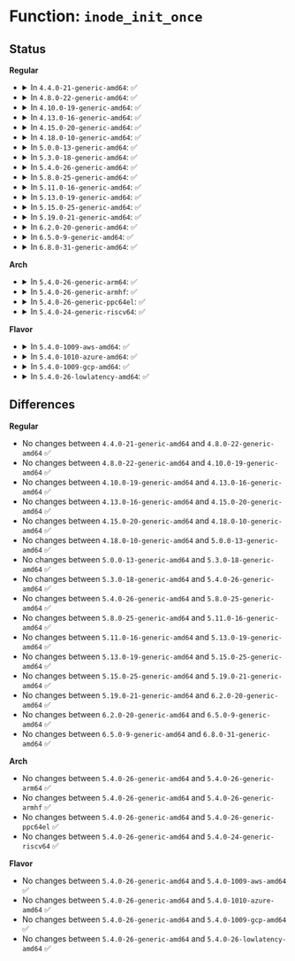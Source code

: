 # Function: <code>inode_init_once</code>

## Status
<b>Regular</b>
<ul>
<li>
<details>
<summary>In <code>4.4.0-21-generic-amd64</code>: ✅</summary>

```c
void inode_init_once(struct inode * inode)
```

```json
{
  "name": "inode_init_once",
  "collision_type": "Unique Global",
  "inline_type": "No",
  "funcs": [
    {
      "addr": 18446744071581101600,
      "name": "inode_init_once",
      "external": true,
      "loc": "fs/inode.c:355",
      "file": "fs/inode.c",
      "inline": "seen, unknown",
      "caller_inline": [],
      "caller_func": [
        "mm/shmem.c:shmem_init_inode",
        "fs/inode.c:init_once",
        "fs/block_dev.c:init_once",
        "fs/proc/inode.c:init_once",
        "fs/ext4/super.c:init_once",
        "fs/hugetlbfs/inode.c:init_once",
        "fs/fat/inode.c:init_once",
        "fs/ecryptfs/main.c:inode_info_init_once",
        "fs/fuse/inode.c:fuse_inode_init_once",
        "ipc/mqueue.c:init_once",
        "net/socket.c:init_once"
      ]
    }
  ],
  "symbols": [
    {
      "addr": 18446744071581101600,
      "name": "inode_init_once",
      "section": ".text",
      "bind": "STB_GLOBAL",
      "size": 170
    }
  ]
}
```
</details>
</li>
<li>
<details>
<summary>In <code>4.8.0-22-generic-amd64</code>: ✅</summary>

```c
void inode_init_once(struct inode * inode)
```

```json
{
  "name": "inode_init_once",
  "collision_type": "Unique Global",
  "inline_type": "No",
  "funcs": [
    {
      "addr": 18446744071581267264,
      "name": "inode_init_once",
      "external": true,
      "loc": "fs/inode.c:362",
      "file": "fs/inode.c",
      "inline": "seen, unknown",
      "caller_inline": [],
      "caller_func": [
        "mm/shmem.c:shmem_init_inode",
        "fs/inode.c:init_once",
        "fs/block_dev.c:init_once",
        "fs/proc/inode.c:init_once",
        "fs/ext4/super.c:init_once",
        "fs/squashfs/super.c:init_once",
        "fs/hugetlbfs/inode.c:init_once",
        "fs/fat/inode.c:init_once",
        "fs/ecryptfs/main.c:inode_info_init_once",
        "fs/fuse/inode.c:fuse_inode_init_once",
        "ipc/mqueue.c:init_once",
        "net/socket.c:init_once"
      ]
    }
  ],
  "symbols": [
    {
      "addr": 18446744071581267264,
      "name": "inode_init_once",
      "section": ".text",
      "bind": "STB_GLOBAL",
      "size": 191
    }
  ]
}
```
</details>
</li>
<li>
<details>
<summary>In <code>4.10.0-19-generic-amd64</code>: ✅</summary>

```c
void inode_init_once(struct inode * inode)
```

```json
{
  "name": "inode_init_once",
  "collision_type": "Unique Global",
  "inline_type": "No",
  "funcs": [
    {
      "addr": 18446744071581345136,
      "name": "inode_init_once",
      "external": true,
      "loc": "fs/inode.c:364",
      "file": "fs/inode.c",
      "inline": "seen, unknown",
      "caller_inline": [],
      "caller_func": [
        "mm/shmem.c:shmem_init_inode",
        "fs/inode.c:init_once",
        "fs/block_dev.c:init_once",
        "fs/proc/inode.c:init_once",
        "fs/ext4/super.c:init_once",
        "fs/squashfs/super.c:init_once",
        "fs/hugetlbfs/inode.c:init_once",
        "fs/fat/inode.c:init_once",
        "fs/ecryptfs/main.c:inode_info_init_once",
        "fs/fuse/inode.c:fuse_inode_init_once",
        "ipc/mqueue.c:init_once",
        "net/socket.c:init_once"
      ]
    }
  ],
  "symbols": [
    {
      "addr": 18446744071581345136,
      "name": "inode_init_once",
      "section": ".text",
      "bind": "STB_GLOBAL",
      "size": 191
    }
  ]
}
```
</details>
</li>
<li>
<details>
<summary>In <code>4.13.0-16-generic-amd64</code>: ✅</summary>

```c
void inode_init_once(struct inode * inode)
```

```json
{
  "name": "inode_init_once",
  "collision_type": "Unique Global",
  "inline_type": "No",
  "funcs": [
    {
      "addr": 18446744071581400512,
      "name": "inode_init_once",
      "external": true,
      "loc": "fs/inode.c:365",
      "file": "fs/inode.c",
      "inline": "seen, unknown",
      "caller_inline": [],
      "caller_func": [
        "mm/shmem.c:shmem_init_inode",
        "fs/inode.c:init_once",
        "fs/block_dev.c:init_once",
        "fs/proc/inode.c:init_once",
        "fs/ext4/super.c:init_once",
        "fs/squashfs/super.c:init_once",
        "fs/hugetlbfs/inode.c:init_once",
        "fs/fat/inode.c:init_once",
        "fs/ecryptfs/main.c:inode_info_init_once",
        "fs/fuse/inode.c:fuse_inode_init_once",
        "ipc/mqueue.c:init_once",
        "drivers/dax/super.c:init_once",
        "net/socket.c:init_once"
      ]
    }
  ],
  "symbols": [
    {
      "addr": 18446744071581400512,
      "name": "inode_init_once",
      "section": ".text",
      "bind": "STB_GLOBAL",
      "size": 179
    }
  ]
}
```
</details>
</li>
<li>
<details>
<summary>In <code>4.15.0-20-generic-amd64</code>: ✅</summary>

```c
void inode_init_once(struct inode * inode)
```

```json
{
  "name": "inode_init_once",
  "collision_type": "Unique Global",
  "inline_type": "No",
  "funcs": [
    {
      "addr": 18446744071581542128,
      "name": "inode_init_once",
      "external": true,
      "loc": "fs/inode.c:365",
      "file": "fs/inode.c",
      "inline": "seen, unknown",
      "caller_inline": [],
      "caller_func": [
        "mm/shmem.c:shmem_init_inode",
        "fs/inode.c:init_once",
        "fs/block_dev.c:init_once",
        "fs/proc/inode.c:init_once",
        "fs/ext4/super.c:init_once",
        "fs/squashfs/super.c:init_once",
        "fs/hugetlbfs/inode.c:init_once",
        "fs/fat/inode.c:init_once",
        "fs/ecryptfs/main.c:inode_info_init_once",
        "fs/fuse/inode.c:fuse_inode_init_once",
        "ipc/mqueue.c:init_once",
        "drivers/dax/super.c:init_once",
        "net/socket.c:init_once"
      ]
    }
  ],
  "symbols": [
    {
      "addr": 18446744071581542128,
      "name": "inode_init_once",
      "section": ".text",
      "bind": "STB_GLOBAL",
      "size": 179
    }
  ]
}
```
</details>
</li>
<li>
<details>
<summary>In <code>4.18.0-10-generic-amd64</code>: ✅</summary>

```c
void inode_init_once(struct inode * inode)
```

```json
{
  "name": "inode_init_once",
  "collision_type": "Unique Global",
  "inline_type": "No",
  "funcs": [
    {
      "addr": 18446744071581697424,
      "name": "inode_init_once",
      "external": true,
      "loc": "fs/inode.c:371",
      "file": "fs/inode.c",
      "inline": "seen, unknown",
      "caller_inline": [],
      "caller_func": [
        "mm/shmem.c:shmem_init_inode",
        "fs/inode.c:init_once",
        "fs/block_dev.c:init_once",
        "fs/proc/inode.c:init_once",
        "fs/ext4/super.c:init_once",
        "fs/squashfs/super.c:init_once",
        "fs/hugetlbfs/inode.c:init_once",
        "fs/fat/inode.c:init_once",
        "fs/ecryptfs/main.c:inode_info_init_once",
        "fs/fuse/inode.c:fuse_inode_init_once",
        "ipc/mqueue.c:init_once",
        "drivers/dax/super.c:init_once",
        "net/socket.c:init_once"
      ]
    }
  ],
  "symbols": [
    {
      "addr": 18446744071581697424,
      "name": "inode_init_once",
      "section": ".text",
      "bind": "STB_GLOBAL",
      "size": 276
    }
  ]
}
```
</details>
</li>
<li>
<details>
<summary>In <code>5.0.0-13-generic-amd64</code>: ✅</summary>

```c
void inode_init_once(struct inode * inode)
```

```json
{
  "name": "inode_init_once",
  "collision_type": "Unique Global",
  "inline_type": "No",
  "funcs": [
    {
      "addr": 18446744071581783776,
      "name": "inode_init_once",
      "external": true,
      "loc": "fs/inode.c:371",
      "file": "fs/inode.c",
      "inline": "seen, unknown",
      "caller_inline": [],
      "caller_func": [
        "mm/shmem.c:shmem_init_inode",
        "fs/inode.c:init_once",
        "fs/block_dev.c:init_once",
        "fs/proc/inode.c:init_once",
        "fs/ext4/super.c:init_once",
        "fs/squashfs/super.c:init_once",
        "fs/hugetlbfs/inode.c:init_once",
        "fs/fat/inode.c:init_once",
        "fs/ecryptfs/main.c:inode_info_init_once",
        "fs/fuse/inode.c:fuse_inode_init_once",
        "ipc/mqueue.c:init_once",
        "drivers/dax/super.c:init_once",
        "net/socket.c:init_once"
      ]
    }
  ],
  "symbols": [
    {
      "addr": 18446744071581783776,
      "name": "inode_init_once",
      "section": ".text",
      "bind": "STB_GLOBAL",
      "size": 276
    }
  ]
}
```
</details>
</li>
<li>
<details>
<summary>In <code>5.3.0-18-generic-amd64</code>: ✅</summary>

```c
void inode_init_once(struct inode * inode)
```

```json
{
  "name": "inode_init_once",
  "collision_type": "Unique Global",
  "inline_type": "No",
  "funcs": [
    {
      "addr": 18446744071581901952,
      "name": "inode_init_once",
      "external": true,
      "loc": "fs/inode.c:384",
      "file": "fs/inode.c",
      "inline": "seen, unknown",
      "caller_inline": [],
      "caller_func": [
        "mm/shmem.c:shmem_init_inode",
        "fs/inode.c:init_once",
        "fs/block_dev.c:init_once",
        "fs/proc/inode.c:init_once",
        "fs/ext4/super.c:init_once",
        "fs/squashfs/super.c:init_once",
        "fs/hugetlbfs/inode.c:init_once",
        "fs/fat/inode.c:init_once",
        "fs/ecryptfs/main.c:inode_info_init_once",
        "fs/fuse/inode.c:fuse_inode_init_once",
        "ipc/mqueue.c:init_once",
        "drivers/dax/super.c:init_once",
        "net/socket.c:init_once"
      ]
    }
  ],
  "symbols": [
    {
      "addr": 18446744071581901952,
      "name": "inode_init_once",
      "section": ".text",
      "bind": "STB_GLOBAL",
      "size": 276
    }
  ]
}
```
</details>
</li>
<li>
<details>
<summary>In <code>5.4.0-26-generic-amd64</code>: ✅</summary>

```c
void inode_init_once(struct inode * inode)
```

```json
{
  "name": "inode_init_once",
  "collision_type": "Unique Global",
  "inline_type": "No",
  "funcs": [
    {
      "addr": 18446744071581974192,
      "name": "inode_init_once",
      "external": true,
      "loc": "fs/inode.c:388",
      "file": "fs/inode.c",
      "inline": "seen, unknown",
      "caller_inline": [],
      "caller_func": [
        "mm/shmem.c:shmem_init_inode",
        "fs/inode.c:init_once",
        "fs/block_dev.c:init_once",
        "fs/proc/inode.c:init_once",
        "fs/ext4/super.c:init_once",
        "fs/squashfs/super.c:init_once",
        "fs/hugetlbfs/inode.c:init_once",
        "fs/fat/inode.c:init_once",
        "fs/ecryptfs/main.c:inode_info_init_once",
        "fs/fuse/inode.c:fuse_inode_init_once",
        "ipc/mqueue.c:init_once",
        "drivers/dax/super.c:init_once",
        "net/socket.c:init_once"
      ]
    }
  ],
  "symbols": [
    {
      "addr": 18446744071581974192,
      "name": "inode_init_once",
      "section": ".text",
      "bind": "STB_GLOBAL",
      "size": 276
    }
  ]
}
```
</details>
</li>
<li>
<details>
<summary>In <code>5.8.0-25-generic-amd64</code>: ✅</summary>

```c
void inode_init_once(struct inode * inode)
```

```json
{
  "name": "inode_init_once",
  "collision_type": "Unique Global",
  "inline_type": "No",
  "funcs": [
    {
      "addr": 18446744071582206736,
      "name": "inode_init_once",
      "external": true,
      "loc": "fs/inode.c:389",
      "file": "fs/inode.c",
      "inline": "seen, unknown",
      "caller_inline": [],
      "caller_func": [
        "mm/shmem.c:shmem_init_inode",
        "fs/inode.c:init_once",
        "fs/block_dev.c:init_once",
        "fs/proc/inode.c:init_once",
        "fs/ext4/super.c:init_once",
        "fs/squashfs/super.c:init_once",
        "fs/hugetlbfs/inode.c:init_once",
        "fs/fat/inode.c:init_once",
        "fs/ecryptfs/main.c:inode_info_init_once",
        "fs/fuse/inode.c:fuse_inode_init_once",
        "ipc/mqueue.c:init_once",
        "drivers/dax/super.c:init_once",
        "net/socket.c:init_once"
      ]
    }
  ],
  "symbols": [
    {
      "addr": 18446744071582206736,
      "name": "inode_init_once",
      "section": ".text",
      "bind": "STB_GLOBAL",
      "size": 239
    }
  ]
}
```
</details>
</li>
<li>
<details>
<summary>In <code>5.11.0-16-generic-amd64</code>: ✅</summary>

```c
void inode_init_once(struct inode * inode)
```

```json
{
  "name": "inode_init_once",
  "collision_type": "Unique Global",
  "inline_type": "No",
  "funcs": [
    {
      "addr": 18446744071582254208,
      "name": "inode_init_once",
      "external": true,
      "loc": "fs/inode.c:390",
      "file": "fs/inode.c",
      "inline": "seen, unknown",
      "caller_inline": [],
      "caller_func": [
        "mm/shmem.c:shmem_init_inode",
        "fs/inode.c:init_once",
        "fs/block_dev.c:init_once",
        "fs/proc/inode.c:init_once",
        "fs/ext4/super.c:init_once",
        "fs/squashfs/super.c:init_once",
        "fs/hugetlbfs/inode.c:init_once",
        "fs/fat/inode.c:init_once",
        "fs/ecryptfs/main.c:inode_info_init_once",
        "fs/fuse/inode.c:fuse_inode_init_once",
        "ipc/mqueue.c:init_once",
        "drivers/dax/super.c:init_once",
        "net/socket.c:init_once"
      ]
    }
  ],
  "symbols": [
    {
      "addr": 18446744071582254208,
      "name": "inode_init_once",
      "section": ".text",
      "bind": "STB_GLOBAL",
      "size": 239
    }
  ]
}
```
</details>
</li>
<li>
<details>
<summary>In <code>5.13.0-19-generic-amd64</code>: ✅</summary>

```c
void inode_init_once(struct inode * inode)
```

```json
{
  "name": "inode_init_once",
  "collision_type": "Unique Global",
  "inline_type": "No",
  "funcs": [
    {
      "addr": 18446744071582280112,
      "name": "inode_init_once",
      "external": true,
      "loc": "fs/inode.c:390",
      "file": "fs/inode.c",
      "inline": "seen, unknown",
      "caller_inline": [],
      "caller_func": [
        "mm/shmem.c:shmem_init_inode",
        "fs/inode.c:init_once",
        "fs/block_dev.c:init_once",
        "fs/proc/inode.c:init_once",
        "fs/ext4/super.c:init_once",
        "fs/squashfs/super.c:init_once",
        "fs/hugetlbfs/inode.c:init_once",
        "fs/fat/inode.c:init_once",
        "fs/ecryptfs/main.c:inode_info_init_once",
        "fs/fuse/inode.c:fuse_inode_init_once",
        "ipc/mqueue.c:init_once",
        "drivers/dax/super.c:init_once",
        "net/socket.c:init_once"
      ]
    }
  ],
  "symbols": [
    {
      "addr": 18446744071582280112,
      "name": "inode_init_once",
      "section": ".text",
      "bind": "STB_GLOBAL",
      "size": 239
    }
  ]
}
```
</details>
</li>
<li>
<details>
<summary>In <code>5.15.0-25-generic-amd64</code>: ✅</summary>

```c
void inode_init_once(struct inode * inode)
```

```json
{
  "name": "inode_init_once",
  "collision_type": "Unique Global",
  "inline_type": "No",
  "funcs": [
    {
      "addr": 18446744071582598160,
      "name": "inode_init_once",
      "external": true,
      "loc": "fs/inode.c:394",
      "file": "fs/inode.c",
      "inline": "seen, unknown",
      "caller_inline": [],
      "caller_func": [
        "mm/shmem.c:shmem_init_inode",
        "fs/inode.c:init_once",
        "fs/proc/inode.c:init_once",
        "fs/ext4/super.c:init_once",
        "fs/squashfs/super.c:init_once",
        "fs/hugetlbfs/inode.c:init_once",
        "fs/fat/inode.c:init_once",
        "fs/ecryptfs/main.c:inode_info_init_once",
        "fs/fuse/inode.c:fuse_inode_init_once",
        "ipc/mqueue.c:init_once",
        "block/bdev.c:init_once",
        "drivers/dax/super.c:init_once",
        "net/socket.c:init_once"
      ]
    }
  ],
  "symbols": [
    {
      "addr": 18446744071582598160,
      "name": "inode_init_once",
      "section": ".text",
      "bind": "STB_GLOBAL",
      "size": 239
    }
  ]
}
```
</details>
</li>
<li>
<details>
<summary>In <code>5.19.0-21-generic-amd64</code>: ✅</summary>

```c
void inode_init_once(struct inode * inode)
```

```json
{
  "name": "inode_init_once",
  "collision_type": "Unique Global",
  "inline_type": "No",
  "funcs": [
    {
      "addr": 18446744071583130160,
      "name": "inode_init_once",
      "external": true,
      "loc": "fs/inode.c:418",
      "file": "fs/inode.c",
      "inline": "seen, unknown",
      "caller_inline": [],
      "caller_func": [
        "mm/shmem.c:shmem_init_inode",
        "fs/inode.c:init_once",
        "fs/proc/inode.c:init_once",
        "fs/ext4/super.c:init_once",
        "fs/squashfs/super.c:init_once",
        "fs/hugetlbfs/inode.c:init_once",
        "fs/fat/inode.c:init_once",
        "fs/ecryptfs/main.c:inode_info_init_once",
        "fs/fuse/inode.c:fuse_inode_init_once",
        "ipc/mqueue.c:init_once",
        "block/bdev.c:init_once",
        "net/socket.c:init_once"
      ]
    }
  ],
  "symbols": [
    {
      "addr": 18446744071583130160,
      "name": "inode_init_once",
      "section": ".text",
      "bind": "STB_GLOBAL",
      "size": 253
    }
  ]
}
```
</details>
</li>
<li>
<details>
<summary>In <code>6.2.0-20-generic-amd64</code>: ✅</summary>

```c
void inode_init_once(struct inode * inode)
```

```json
{
  "name": "inode_init_once",
  "collision_type": "Unique Global",
  "inline_type": "No",
  "funcs": [
    {
      "addr": 18446744071583700368,
      "name": "inode_init_once",
      "external": true,
      "loc": "fs/inode.c:416",
      "file": "fs/inode.c",
      "inline": "seen, unknown",
      "caller_inline": [],
      "caller_func": [
        "mm/shmem.c:shmem_init_inode",
        "fs/inode.c:init_once",
        "fs/proc/inode.c:init_once",
        "fs/ext4/super.c:init_once",
        "fs/squashfs/super.c:init_once",
        "fs/hugetlbfs/inode.c:init_once",
        "fs/fat/inode.c:init_once",
        "fs/ecryptfs/main.c:inode_info_init_once",
        "fs/fuse/inode.c:fuse_inode_init_once",
        "ipc/mqueue.c:init_once",
        "block/bdev.c:init_once",
        "drivers/dax/super.c:init_once",
        "net/socket.c:init_once"
      ]
    }
  ],
  "symbols": [
    {
      "addr": 18446744071583700368,
      "name": "inode_init_once",
      "section": ".text",
      "bind": "STB_GLOBAL",
      "size": 274
    }
  ]
}
```
</details>
</li>
<li>
<details>
<summary>In <code>6.5.0-9-generic-amd64</code>: ✅</summary>

```c
void inode_init_once(struct inode * inode)
```

```json
{
  "name": "inode_init_once",
  "collision_type": "Unique Global",
  "inline_type": "No",
  "funcs": [
    {
      "addr": 18446744071583918240,
      "name": "inode_init_once",
      "external": true,
      "loc": "fs/inode.c:416",
      "file": "fs/inode.c",
      "inline": "seen, unknown",
      "caller_inline": [],
      "caller_func": [
        "mm/shmem.c:shmem_init_inode",
        "fs/inode.c:init_once",
        "fs/proc/inode.c:init_once",
        "fs/ext4/super.c:init_once",
        "fs/squashfs/super.c:init_once",
        "fs/hugetlbfs/inode.c:init_once",
        "fs/fat/inode.c:init_once",
        "fs/ecryptfs/main.c:inode_info_init_once",
        "fs/fuse/inode.c:fuse_inode_init_once",
        "ipc/mqueue.c:init_once",
        "block/bdev.c:init_once",
        "drivers/dax/super.c:init_once",
        "net/socket.c:init_once"
      ]
    }
  ],
  "symbols": [
    {
      "addr": 18446744071583918240,
      "name": "inode_init_once",
      "section": ".text",
      "bind": "STB_GLOBAL",
      "size": 274
    }
  ]
}
```
</details>
</li>
<li>
<details>
<summary>In <code>6.8.0-31-generic-amd64</code>: ✅</summary>

```c
void inode_init_once(struct inode * inode)
```

```json
{
  "name": "inode_init_once",
  "collision_type": "Unique Global",
  "inline_type": "No",
  "funcs": [
    {
      "addr": 18446744071584124048,
      "name": "inode_init_once",
      "external": true,
      "loc": "fs/inode.c:417",
      "file": "fs/inode.c",
      "inline": "seen, unknown",
      "caller_inline": [],
      "caller_func": [
        "mm/shmem.c:shmem_init_inode",
        "fs/inode.c:init_once",
        "fs/proc/inode.c:init_once",
        "fs/ext4/super.c:init_once",
        "fs/squashfs/super.c:init_once",
        "fs/hugetlbfs/inode.c:init_once",
        "fs/fat/inode.c:init_once",
        "fs/ecryptfs/main.c:inode_info_init_once",
        "fs/fuse/inode.c:fuse_inode_init_once",
        "fs/tracefs/inode.c:init_once",
        "ipc/mqueue.c:init_once",
        "block/bdev.c:init_once",
        "drivers/dax/super.c:init_once",
        "net/socket.c:init_once"
      ]
    }
  ],
  "symbols": [
    {
      "addr": 18446744071584124048,
      "name": "inode_init_once",
      "section": ".text",
      "bind": "STB_GLOBAL",
      "size": 274
    }
  ]
}
```
</details>
</li>
</ul>
<b>Arch</b>
<ul>
<li>
<details>
<summary>In <code>5.4.0-26-generic-arm64</code>: ✅</summary>

```c
void inode_init_once(struct inode * inode)
```

```json
{
  "name": "inode_init_once",
  "collision_type": "Unique Global",
  "inline_type": "No",
  "funcs": [
    {
      "addr": 18446603336493480400,
      "name": "inode_init_once",
      "external": true,
      "loc": "fs/inode.c:388",
      "file": "fs/inode.c",
      "inline": "seen, unknown",
      "caller_inline": [],
      "caller_func": [
        "mm/shmem.c:shmem_init_inode",
        "fs/inode.c:init_once",
        "fs/block_dev.c:init_once",
        "fs/proc/inode.c:init_once",
        "fs/ext4/super.c:init_once",
        "fs/squashfs/super.c:init_once",
        "fs/hugetlbfs/inode.c:init_once",
        "fs/fat/inode.c:init_once",
        "fs/ecryptfs/main.c:inode_info_init_once",
        "fs/fuse/inode.c:fuse_inode_init_once",
        "ipc/mqueue.c:init_once",
        "drivers/dax/super.c:init_once",
        "net/socket.c:init_once"
      ]
    }
  ],
  "symbols": [
    {
      "addr": 18446603336493480400,
      "name": "inode_init_once",
      "section": ".text",
      "bind": "STB_GLOBAL",
      "size": 160
    }
  ]
}
```
</details>
</li>
<li>
<details>
<summary>In <code>5.4.0-26-generic-armhf</code>: ✅</summary>

```c
void inode_init_once(struct inode * inode)
```

```json
{
  "name": "inode_init_once",
  "collision_type": "Unique Global",
  "inline_type": "No",
  "funcs": [
    {
      "addr": 3227044092,
      "name": "inode_init_once",
      "external": true,
      "loc": "fs/inode.c:388",
      "file": "fs/inode.c",
      "inline": "seen, unknown",
      "caller_inline": [],
      "caller_func": [
        "mm/shmem.c:shmem_init_inode",
        "fs/inode.c:init_once",
        "fs/block_dev.c:init_once",
        "fs/proc/inode.c:init_once",
        "fs/ext4/super.c:init_once",
        "fs/squashfs/super.c:init_once",
        "fs/fat/inode.c:init_once",
        "fs/ecryptfs/main.c:inode_info_init_once",
        "fs/fuse/inode.c:fuse_inode_init_once",
        "ipc/mqueue.c:init_once",
        "drivers/dax/super.c:init_once",
        "net/socket.c:init_once"
      ]
    }
  ],
  "symbols": [
    {
      "addr": 3227044092,
      "name": "inode_init_once",
      "section": ".text",
      "bind": "STB_GLOBAL",
      "size": 152
    }
  ]
}
```
</details>
</li>
<li>
<details>
<summary>In <code>5.4.0-26-generic-ppc64el</code>: ✅</summary>

```c
void inode_init_once(struct inode * inode)
```

```json
{
  "name": "inode_init_once",
  "collision_type": "Unique Global",
  "inline_type": "No",
  "funcs": [
    {
      "addr": 13835058055287039856,
      "name": "inode_init_once",
      "external": true,
      "loc": "fs/inode.c:388",
      "file": "fs/inode.c",
      "inline": "seen, unknown",
      "caller_inline": [],
      "caller_func": [
        "mm/shmem.c:shmem_init_inode",
        "fs/inode.c:init_once",
        "fs/block_dev.c:init_once",
        "fs/proc/inode.c:init_once",
        "fs/ext4/super.c:init_once",
        "fs/squashfs/super.c:init_once",
        "fs/hugetlbfs/inode.c:init_once",
        "fs/fat/inode.c:init_once",
        "fs/ecryptfs/main.c:inode_info_init_once",
        "fs/fuse/inode.c:fuse_inode_init_once",
        "ipc/mqueue.c:init_once",
        "drivers/dax/super.c:init_once",
        "net/socket.c:init_once"
      ]
    }
  ],
  "symbols": [
    {
      "addr": 13835058055287039856,
      "name": "inode_init_once",
      "section": ".text",
      "bind": "STB_GLOBAL",
      "size": 196
    }
  ]
}
```
</details>
</li>
<li>
<details>
<summary>In <code>5.4.0-24-generic-riscv64</code>: ✅</summary>

```c
void inode_init_once(struct inode * inode)
```

```json
{
  "name": "inode_init_once",
  "collision_type": "Unique Global",
  "inline_type": "No",
  "funcs": [
    {
      "addr": 18446743936273157758,
      "name": "inode_init_once",
      "external": true,
      "loc": "fs/inode.c:388",
      "file": "fs/inode.c",
      "inline": "seen, unknown",
      "caller_inline": [],
      "caller_func": [
        "mm/shmem.c:shmem_init_inode",
        "fs/inode.c:init_once",
        "fs/block_dev.c:init_once",
        "fs/proc/inode.c:init_once",
        "fs/ext4/super.c:init_once",
        "fs/squashfs/super.c:init_once",
        "fs/hugetlbfs/inode.c:init_once",
        "fs/fat/inode.c:init_once",
        "fs/ecryptfs/main.c:inode_info_init_once",
        "fs/fuse/inode.c:fuse_inode_init_once",
        "ipc/mqueue.c:init_once",
        "drivers/dax/super.c:init_once",
        "net/socket.c:init_once"
      ]
    }
  ],
  "symbols": [
    {
      "addr": 18446743936273157758,
      "name": "inode_init_once",
      "section": ".text",
      "bind": "STB_GLOBAL",
      "size": 156
    }
  ]
}
```
</details>
</li>
</ul>
<b>Flavor</b>
<ul>
<li>
<details>
<summary>In <code>5.4.0-1009-aws-amd64</code>: ✅</summary>

```c
void inode_init_once(struct inode * inode)
```

```json
{
  "name": "inode_init_once",
  "collision_type": "Unique Global",
  "inline_type": "No",
  "funcs": [
    {
      "addr": 18446744071581942928,
      "name": "inode_init_once",
      "external": true,
      "loc": "fs/inode.c:388",
      "file": "fs/inode.c",
      "inline": "seen, unknown",
      "caller_inline": [],
      "caller_func": [
        "mm/shmem.c:shmem_init_inode",
        "fs/inode.c:init_once",
        "fs/block_dev.c:init_once",
        "fs/proc/inode.c:init_once",
        "fs/ext4/super.c:init_once",
        "fs/squashfs/super.c:init_once",
        "fs/hugetlbfs/inode.c:init_once",
        "fs/fat/inode.c:init_once",
        "fs/ecryptfs/main.c:inode_info_init_once",
        "fs/fuse/inode.c:fuse_inode_init_once",
        "ipc/mqueue.c:init_once",
        "drivers/dax/super.c:init_once",
        "net/socket.c:init_once"
      ]
    }
  ],
  "symbols": [
    {
      "addr": 18446744071581942928,
      "name": "inode_init_once",
      "section": ".text",
      "bind": "STB_GLOBAL",
      "size": 276
    }
  ]
}
```
</details>
</li>
<li>
<details>
<summary>In <code>5.4.0-1010-azure-amd64</code>: ✅</summary>

```c
void inode_init_once(struct inode * inode)
```

```json
{
  "name": "inode_init_once",
  "collision_type": "Unique Global",
  "inline_type": "No",
  "funcs": [
    {
      "addr": 18446744071581880496,
      "name": "inode_init_once",
      "external": true,
      "loc": "fs/inode.c:388",
      "file": "fs/inode.c",
      "inline": "seen, unknown",
      "caller_inline": [],
      "caller_func": [
        "mm/shmem.c:shmem_init_inode",
        "fs/inode.c:init_once",
        "fs/block_dev.c:init_once",
        "fs/proc/inode.c:init_once",
        "fs/ext4/super.c:init_once",
        "fs/squashfs/super.c:init_once",
        "fs/hugetlbfs/inode.c:init_once",
        "fs/fat/inode.c:init_once",
        "fs/ecryptfs/main.c:inode_info_init_once",
        "fs/fuse/inode.c:fuse_inode_init_once",
        "ipc/mqueue.c:init_once",
        "drivers/dax/super.c:init_once",
        "net/socket.c:init_once"
      ]
    }
  ],
  "symbols": [
    {
      "addr": 18446744071581880496,
      "name": "inode_init_once",
      "section": ".text",
      "bind": "STB_GLOBAL",
      "size": 276
    }
  ]
}
```
</details>
</li>
<li>
<details>
<summary>In <code>5.4.0-1009-gcp-amd64</code>: ✅</summary>

```c
void inode_init_once(struct inode * inode)
```

```json
{
  "name": "inode_init_once",
  "collision_type": "Unique Global",
  "inline_type": "No",
  "funcs": [
    {
      "addr": 18446744071581934240,
      "name": "inode_init_once",
      "external": true,
      "loc": "fs/inode.c:388",
      "file": "fs/inode.c",
      "inline": "seen, unknown",
      "caller_inline": [],
      "caller_func": [
        "mm/shmem.c:shmem_init_inode",
        "fs/inode.c:init_once",
        "fs/block_dev.c:init_once",
        "fs/proc/inode.c:init_once",
        "fs/ext4/super.c:init_once",
        "fs/squashfs/super.c:init_once",
        "fs/hugetlbfs/inode.c:init_once",
        "fs/fat/inode.c:init_once",
        "fs/ecryptfs/main.c:inode_info_init_once",
        "fs/fuse/inode.c:fuse_inode_init_once",
        "ipc/mqueue.c:init_once",
        "drivers/dax/super.c:init_once",
        "net/socket.c:init_once"
      ]
    }
  ],
  "symbols": [
    {
      "addr": 18446744071581934240,
      "name": "inode_init_once",
      "section": ".text",
      "bind": "STB_GLOBAL",
      "size": 276
    }
  ]
}
```
</details>
</li>
<li>
<details>
<summary>In <code>5.4.0-26-lowlatency-amd64</code>: ✅</summary>

```c
void inode_init_once(struct inode * inode)
```

```json
{
  "name": "inode_init_once",
  "collision_type": "Unique Global",
  "inline_type": "No",
  "funcs": [
    {
      "addr": 18446744071582005360,
      "name": "inode_init_once",
      "external": true,
      "loc": "fs/inode.c:388",
      "file": "fs/inode.c",
      "inline": "seen, unknown",
      "caller_inline": [],
      "caller_func": [
        "mm/shmem.c:shmem_init_inode",
        "fs/inode.c:init_once",
        "fs/block_dev.c:init_once",
        "fs/proc/inode.c:init_once",
        "fs/ext4/super.c:init_once",
        "fs/squashfs/super.c:init_once",
        "fs/hugetlbfs/inode.c:init_once",
        "fs/fat/inode.c:init_once",
        "fs/ecryptfs/main.c:inode_info_init_once",
        "fs/fuse/inode.c:fuse_inode_init_once",
        "ipc/mqueue.c:init_once",
        "drivers/dax/super.c:init_once",
        "net/socket.c:init_once"
      ]
    }
  ],
  "symbols": [
    {
      "addr": 18446744071582005360,
      "name": "inode_init_once",
      "section": ".text",
      "bind": "STB_GLOBAL",
      "size": 276
    }
  ]
}
```
</details>
</li>
</ul>

## Differences
<b>Regular</b>
<ul>
<li>
No changes between <code>4.4.0-21-generic-amd64</code> and <code>4.8.0-22-generic-amd64</code> ✅
</li>
<li>
No changes between <code>4.8.0-22-generic-amd64</code> and <code>4.10.0-19-generic-amd64</code> ✅
</li>
<li>
No changes between <code>4.10.0-19-generic-amd64</code> and <code>4.13.0-16-generic-amd64</code> ✅
</li>
<li>
No changes between <code>4.13.0-16-generic-amd64</code> and <code>4.15.0-20-generic-amd64</code> ✅
</li>
<li>
No changes between <code>4.15.0-20-generic-amd64</code> and <code>4.18.0-10-generic-amd64</code> ✅
</li>
<li>
No changes between <code>4.18.0-10-generic-amd64</code> and <code>5.0.0-13-generic-amd64</code> ✅
</li>
<li>
No changes between <code>5.0.0-13-generic-amd64</code> and <code>5.3.0-18-generic-amd64</code> ✅
</li>
<li>
No changes between <code>5.3.0-18-generic-amd64</code> and <code>5.4.0-26-generic-amd64</code> ✅
</li>
<li>
No changes between <code>5.4.0-26-generic-amd64</code> and <code>5.8.0-25-generic-amd64</code> ✅
</li>
<li>
No changes between <code>5.8.0-25-generic-amd64</code> and <code>5.11.0-16-generic-amd64</code> ✅
</li>
<li>
No changes between <code>5.11.0-16-generic-amd64</code> and <code>5.13.0-19-generic-amd64</code> ✅
</li>
<li>
No changes between <code>5.13.0-19-generic-amd64</code> and <code>5.15.0-25-generic-amd64</code> ✅
</li>
<li>
No changes between <code>5.15.0-25-generic-amd64</code> and <code>5.19.0-21-generic-amd64</code> ✅
</li>
<li>
No changes between <code>5.19.0-21-generic-amd64</code> and <code>6.2.0-20-generic-amd64</code> ✅
</li>
<li>
No changes between <code>6.2.0-20-generic-amd64</code> and <code>6.5.0-9-generic-amd64</code> ✅
</li>
<li>
No changes between <code>6.5.0-9-generic-amd64</code> and <code>6.8.0-31-generic-amd64</code> ✅
</li>
</ul>
<b>Arch</b>
<ul>
<li>
No changes between <code>5.4.0-26-generic-amd64</code> and <code>5.4.0-26-generic-arm64</code> ✅
</li>
<li>
No changes between <code>5.4.0-26-generic-amd64</code> and <code>5.4.0-26-generic-armhf</code> ✅
</li>
<li>
No changes between <code>5.4.0-26-generic-amd64</code> and <code>5.4.0-26-generic-ppc64el</code> ✅
</li>
<li>
No changes between <code>5.4.0-26-generic-amd64</code> and <code>5.4.0-24-generic-riscv64</code> ✅
</li>
</ul>
<b>Flavor</b>
<ul>
<li>
No changes between <code>5.4.0-26-generic-amd64</code> and <code>5.4.0-1009-aws-amd64</code> ✅
</li>
<li>
No changes between <code>5.4.0-26-generic-amd64</code> and <code>5.4.0-1010-azure-amd64</code> ✅
</li>
<li>
No changes between <code>5.4.0-26-generic-amd64</code> and <code>5.4.0-1009-gcp-amd64</code> ✅
</li>
<li>
No changes between <code>5.4.0-26-generic-amd64</code> and <code>5.4.0-26-lowlatency-amd64</code> ✅
</li>
</ul>
